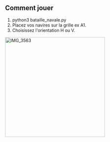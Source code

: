## Comment jouer
1. python3 bataille_navale.py 
2. Placez vos navires sur la grille ex A1.
3. Choisissez l'orientation H ou V.

<img width="326" alt="IMG_3563" src="https://github.com/user-attachments/assets/e62138c5-764b-44ff-b6b4-d58361ebe3db" />

